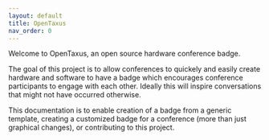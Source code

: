 ```yaml
---
layout: default
title: OpenTaxus
nav_order: 0
---
```


Welcome to OpenTaxus, an open source hardware conference badge.

The goal of this project is to allow conferences to quickely and easily
create hardware and software to have a badge which encourages conference
participants to engage with each other. Ideally this will inspire
conversations that might not have occurred otherwise.

This documentation is to enable creation of a badge from a generic template,
creating a customized badge for a conference (more than just graphical changes),
or contributing to this project.

